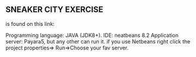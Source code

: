 SNEAKER CITY EXERCISE
---------------

is found on this link: 

Programming language: JAVA (JDK8+).
IDE: neatbeans 8.2
Application server: Payara5, but any other can run it. if you use Netbeans 
		right click the project properties=> Run=>Choose your fav server.


